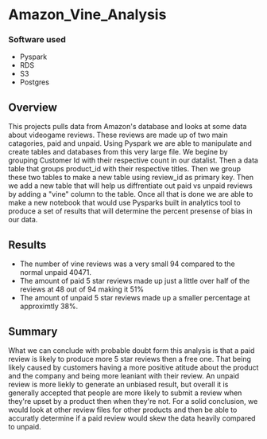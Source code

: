 # Amazon_Vine_Analysis
### Software used
- Pyspark
- RDS
- S3
- Postgres

## Overview
This projects pulls data from Amazon's database and looks at some data about videogame reviews. These reviews are made up of two main catagories, paid and unpaid. Using Pyspark we are able to manipulate and create tables and databases from this very large file. We begine by grouping Customer Id with their respective count in our datalist. Then a data table that groups product_id with their respective titles. Then we group these two tables to make a new table using review_id as primary key. Then we add a new table that will help us diffrentiate out paid vs unpaid reviews by adding a "vine" column to the table. Once all that is done we are able to make a new notebook that would use Pysparks built in analytics tool to produce a set of results that will determine the percent presense of bias in our data. 

## Results
- The number of vine reviews was a very small 94 compared to the normal unpaid 40471.
- The amount of paid 5 star reviews made up just a little over half of the reviews at 48 out of 94 making it 51%
- The amount of unpaid 5 star reviews made up a smaller percentage at approximtly 38%.  

## Summary
  What we can conclude with probable doubt form this analysis is that a paid review is likely to produce more 5 star reviews then a free one. That being likely caused by customers having a more positive atitude about the product and the company and being more leaniant with their review. An unpaid review is more liekly to generate an unbiased result, but overall it is generally accepted that people are more likely to submit a review when they're upset by a product then when they're not. For a solid conclusion, we would look at other review files for other products and then be able to accuratly determine if a paid review would skew the data heavily compared to unpaid. 
